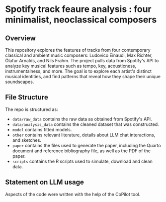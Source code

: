 # Spotify track feaure analysis : four minimalist, neoclassical composers

## Overview
This repository explores the features of tracks from four contemporary classical and ambient music composers: Ludovico Einaudi, Max Richter, Ólafur Arnalds, and Nils Frahm. 
The project pulls data from Spotify's API to analyze key musical features such as tempo, key, acousticness, instrumentalness, and more. The goal is to explore each artist's
distinct musical identities, and find patterns that reveal how they shape their unique soundscapes.

## File Structure

The repo is structured as:

-   `data/raw_data` contains the raw data as obtained from Spotify's API.
-   `data/analysis_data` contains the cleaned dataset that was constructed.
-   `model` contains fitted models. 
-   `other` contains relevant literature, details about LLM chat interactions, and sketches.
-   `paper` contains the files used to generate the paper, including the Quarto document and reference bibliography file, as well as the PDF of the paper. 
-   `scripts` contains the R scripts used to simulate, download and clean data.


## Statement on LLM usage

Aspects of the code were written with the help of the CoPilot tool. 
